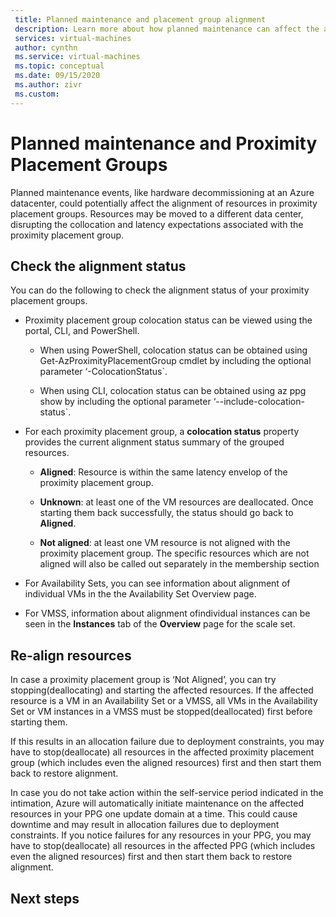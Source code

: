 ```yaml
---
 title: Planned maintenance and placement group alignment
 description: Learn more about how planned maintenance can affect the alignment of resources in a proximity placement group.
 services: virtual-machines
 author: cynthn
 ms.service: virtual-machines
 ms.topic: conceptual
 ms.date: 09/15/2020
 ms.author: zivr
 ms.custom: 
---
```


# Planned maintenance and Proximity Placement Groups

Planned maintenance events, like hardware decommissioning at an Azure datacenter, could potentially affect the alignment of resources in proximity placement groups. Resources may be moved to a different data center, disrupting the collocation and latency expectations associated
with the proximity placement group.

## Check the alignment status

You can do the following to check the alignment status of your proximity
placement groups.


- Proximity placement group colocation status can be viewed using the portal, CLI, and PowerShell.

    -   When using PowerShell, colocation status can be obtained using
        Get-AzProximityPlacementGroup cmdlet by including the optional parameter
        ‘-ColocationStatus`.

    -   When using CLI, colocation status can be obtained using az ppg show by
        including the optional parameter ‘--include-colocation-status`.

- For each proximity placement group, a **colocation status** property
    provides the current alignment status summary of the grouped resources. 

    - **Aligned**: Resource is within the same latency envelop of the proximity placement group.

    - **Unknown**: at least one of the VM resources are deallocated. Once starting them back successfully, the status should go back to **Aligned**.

    - **Not aligned**: at least one VM resource is not aligned with the proximity placement group. The specific resources which are not aligned will also be called out separately in the membership section

- For Availability Sets, you can see information about alignment of individual VMs in the the Availability Set Overview page.

- For VMSS, information about alignment ofindividual instances can be seen in the **Instances** tab of the **Overview** page for the scale set. 


## Re-align resources 

In case a proximity placement group is ‘Not Aligned’, you can try
stopping(deallocating) and starting the affected resources. If the affected
resource is a VM in an Availability Set or a VMSS, all VMs in the Availability
Set or VM instances in a VMSS must be stopped(deallocated) first before starting
them.

If this results in an allocation failure due to deployment constraints, you may
have to stop(deallocate) all resources in the affected proximity placement group
(which includes even the aligned resources) first and then start them back to
restore alignment.

In case you do not take action within the self-service period indicated in the
intimation, Azure will automatically initiate maintenance on the affected
resources in your PPG one update domain at a time. This could cause downtime and
may result in allocation failures due to deployment constraints. If you notice
failures for any resources in your PPG, you may have to stop(deallocate) all
resources in the affected PPG (which includes even the aligned resources) first
and then start them back to restore alignment.

## Next steps


